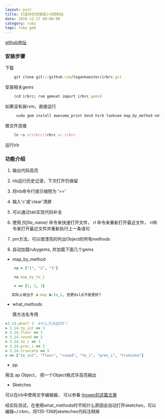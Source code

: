 ```yaml
---
layout: post
title: 打造你的加强版irb控制台
date: 2010-12-17 00:00:00
category: ruby
tags: ruby gem
---
```


[github地址](https://github.com/logankoester/irbrc)

### 安装步骤

下载

```ruby
    git clone git://github.com/logankoester/irbrc.git
```

安装相关gems

```ruby
    (cd irbrc; rvm gemset import irbrc.gems)
```

如果没有装rvm，直接运行

```ruby
     sudo gem install awesome_print bond hirb looksee map_by_method net-http-spy sketches what_methods wirble 
```
做文件连接

```ruby
    ln -s ~/irbrc/irbrc ~/.irbrc
```
运行irb

### 功能介绍

1. 输出代码高亮

2. irb运行历史记录，下次打开仍保留

3. 将irb命令行提示缩短为 '>>'

4. 输入'c'或'clear'清屏

5. 可以通过tab实现代码补全

6. 使用 *fl(file_name)* 命令来快速打开文件， *rl* 命令来重新打开最近文件， *rt*命令来打开最近文件并重新执行上一条语句 

7. pm方法，可以很漂亮的列出Object的所有methods

8. 自动加载rubygems, 并加载下面几个gems


 * map_by_method

```ruby
    >a = ["1", "2", "3"]

    >a.map_by_to_i

    > => [1, 2, 3]

   实际上相当于 a.map &:to_i, 但更dsl点不是更好?
```

 * what_methods

   猜方法名专用
   
```ruby
>3.14.what? 3  #什么方法返回3？                                             
> 3.14.to_int == 3                                              
> 3.14.floor == 3                                               
> 3.14.round == 3                                               
> 3.14.to_i == 3                                                
> 3.14.prec_i == 3                                              
> 3.14.truncate == 3                                            
> => ["to_int", "floor", "round", "to_i", "prec_i", "truncate"] 
```
  * pp

   用法 ap Object， 把一个Object格式华高亮输出

  * Sketches

   可以在irb中使用文字编辑器， 可以参看 [ihower的这篇文章](http://ihower.tw/blog/archives/3633)

   经实际测试，在使用what_methods时不知什么原因会自动打开sketches，可以编辑~/.irbrc，将135-136的sketeches代码注释掉




